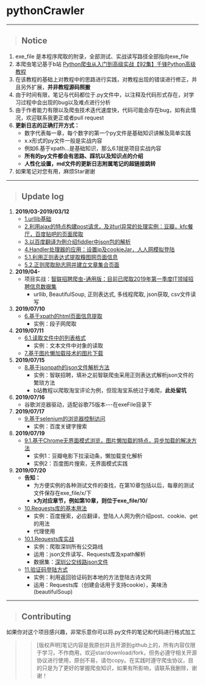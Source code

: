 # pythonCrawler
- - -
>## Notice
1. exe_file 是本程序爬取的附录，全部测试、实战读写路径全部指向exe\_file
2. 本爬虫笔记基于b站 [Python爬虫从入门到高级实战【92集】千锋Python高级教程](https://www.bilibili.comvideo/av37027372)
3. 在该教程的基础上对教程中的思路进行实践，对教程出现的错误进行修正，并且另外扩展，**并非教程源码照搬**
4. 由于时间有限，笔记与代码都位于.py文件中，以注释及代码形式存在，对学习过程中会出现的bug以及难点进行分析
5. 由于作者能力有限以及爬虫技术迭代速度快，代码可能会存在bug，如有此情况，欢迎联系我更正或者pull request
6. **更新日志的正确打开方式：**
    - 数字代表每一章，每个数字的第一个py文件是基础知识讲解及简单实践
    - x.x形式的py文件一般是实战内容
    - 例如6.基于xpath...是基础知识，那么6.1就是项目实战内容
    - **所有的py文件都会有思路、踩坑以及知识点的介绍**
    - **人性化设置，md文件的更新日志附属笔记的超链接跳转**
7. 如果笔记对您有用，麻烦Star谢谢
- - -
>## Update log
1. __2019/03-2019/03/12__
    - [1.urllib基础](https://github.com/ZhuoZhuoCrayon/pythonCrawler/blob/master/1urllib_base.py)
    - [2.利用ajax的特点构建post请求，及对url异常的处理实例：豆瓣，kfc餐厅，百度贴吧的页面爬取](https://github.com/ZhuoZhuoCrayon/pythonCrawler/blob/master/2ajax.py)
    - [3.以百度翻译为例介绍fiddler中json包的解析](https://github.com/ZhuoZhuoCrayon/pythonCrawler/blob/master/fillder.py)
    - [4.Handler处理器的应用：设置ip及cookieJar，人人网模拟登陆](https://github.com/ZhuoZhuoCrayon/pythonCrawler/blob/master/4handler.py)
    - [5.1.利用正则表达式提取糗图网页面信息](https://github.com/ZhuoZhuoCrayon/pythonCrawler/blob/master/5.1%E6%AD%A3%E5%88%99%E7%88%AC%E5%8F%96%E7%B3%97.py)
    - [5.2.正则爬取励志网并建立文章集合页面](https://github.com/ZhuoZhuoCrayon/pythonCrawler/blob/master/5.2%E6%AD%A3%E5%88%99%E7%88%AC%E5%8F%96%E5%8A%B1%E5%BF%97%E7%BD%91%E5%B9%B6%E5%BB%BA%E7%AB%8B%E6%96%87%E7%AB%A0%E9%9B%86%E5%90%88%E9%A1%B5%E9%9D%A2.py)
2. __2019/04-__
    - 项目实战：[智联招聘爬虫-通用版：目前已爬取2019年第一季度IT领域招聘信息数据集](https://github.com/ZhuoZhuoCrayon/pythonCrawler/blob/master/zhilianCrawler.py)
        + urllib, BeautifulSoup, 正则表达式, 多线程爬取, json获取, csv文件读写
3. __2019/07/10__
    - [6.基于xpath的html页面信息提取](https://github.com/ZhuoZhuoCrayon/pythonCrawler/blob/master/6xpath.py)
        + 实例：段子网爬取
4. __2019/07/11__
    - [6.1.读取文件中的列表格式](https://github.com/ZhuoZhuoCrayon/pythonCrawler/blob/master/6.1read_list.py)
        + 实例：文本文件中对象的读取
    - [7.基于图片懒加载技术的图片下载](https://github.com/ZhuoZhuoCrayon/pythonCrawler/blob/master/7pictureLoad.py)
5. __2019/07/15__
    - [8.基于jsonpath的json文件解析方法](https://github.com/ZhuoZhuoCrayon/pythonCrawler/blob/master/8jsonpath.py)
        + 实例：智联招聘，填补之前智联爬虫采用正则表达式解析json文件的繁琐方法
        + b站教程以爬取淘宝评论为例，但现淘宝系统过于难爬，**此处留坑**
6. __2019/07/16__
    - 谷歌浏览器驱动，适配谷歌75版本---在exeFile目录下
7. __2019/07/17__
    - [9.基于selenium的浏览器控制访问](https://github.com/ZhuoZhuoCrayon/pythonCrawler/blob/master/9selenium.py)
        + 实例：百度关键字搜索
8. __2019/07/19__
    - [9.1.基于Chrome无界面模式浏览，图片懒加载的特点，异步加载的解决方法](https://github.com/ZhuoZhuoCrayon/pythonCrawler/blob/master/9.1Chrome-headless.py)
        + 实例1：豆瓣电影下拉滚动条，懒加载变化解析
        + 实例2：百度图片搜索，无界面模式实践
9. __2019/07/20__
    - **告知：**
        + 为方便实例的各种测试文件的查找，在第10章包括以后，每章的测试文件保存在exe\_file/x/下
        + **x为对应章节，例如第10章，则位于exe\_file/10/**
    - [10.Requests库的基本用法](https://github.com/ZhuoZhuoCrayon/pythonCrawler/blob/master/10-Requests.py)
        + 实例：百度搜索，必应翻译，登陆人人网为例介绍post、cookie、get的用法
        + 代理使用
    - [10.1.Requests库实战](https://github.com/ZhuoZhuoCrayon/pythonCrawler/blob/master/10.1busPath_Crawler.py)
        + 实例：爬取深圳所有公交路线
        + 运用：json文件读写、Requests库及xpath解析
        + 数据集：[深圳公交线路json文件](https://github.com/ZhuoZhuoCrayon/pythonCrawler/blob/master/exe_file/10/bus_line.json)
    - [11.验证码登陆方式](https://github.com/ZhuoZhuoCrayon/pythonCrawler/blob/master/11verification_code.py)
        + 实例：利用返回验证码到本地的方法登陆古诗文网
        + 运用：Requests库（创建会话用于支持cookie），美味汤(beautifulSoup)

---
>## Contributing
如果你对这个项目感兴趣，非常乐意你可以将.py文件的笔记和代码进行格式加工
>>[版权声明]笔记内容是我原创并且开源到github上的，所有内容仅限于学习，不作商用，欢迎star/download/fork，但务必遵守相关开源协议进行使用，原创不易，请勿copy。在实践时遵守爬虫协议，目的只是为了更好的掌握爬虫知识，如果有所影响，请联系我删除，谢谢！

